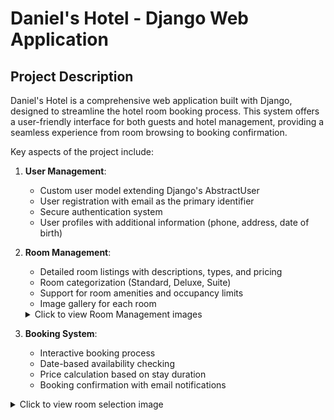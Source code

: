 # Daniel's Hotel - Django Web Application

## Project Description

Daniel's Hotel is a comprehensive web application built with Django, designed to streamline the hotel room booking process. This system offers a user-friendly interface for both guests and hotel management, providing a seamless experience from room browsing to booking confirmation.

Key aspects of the project include:

1. **User Management**: 
   - Custom user model extending Django's AbstractUser
   - User registration with email as the primary identifier
   - Secure authentication system
   - User profiles with additional information (phone, address, date of birth)

2. **Room Management**:
   - Detailed room listings with descriptions, types, and pricing
   - Room categorization (Standard, Deluxe, Suite)
   - Support for room amenities and occupancy limits
   - Image gallery for each room

   <details>
   <summary>Click to view Room Management images</summary>

   ![Room Management Image 1](https://github.com/user-attachments/assets/83a3824e-7a91-4ecc-b224-008a6edcd56f)
   ![Room Management Image 2](https://github.com/user-attachments/assets/f4b27904-f4c2-4e94-bc1b-1a1e5cf3fa09)
   </details>

3. **Booking System**:
   - Interactive booking process
   - Date-based availability checking
   - Price calculation based on stay duration
   - Booking confirmation with email notifications
 <details>
    <summary>Click to view room selection image</summary>
     ![image](https://github.com/user-attachments/assets/2dd66105-9c4a-4639-8934-d6e0b8b0a266)
 <details>

   <details>
   <summary>Click to view Booking System image</summary>

   ![Booking System Image](https://github.com/user-attachments/assets/2c300330-0fa9-45a5-8664-db96c1a321d0)
   <details>

4. **User Dashboard**:
   - View personal bookings
   - Edit or cancel existing reservations
   - Booking history

   <details>
   <summary>Click to view User Dashboard image</summary>

   ![User Dashboard Image](https://github.com/user-attachments/assets/b3a5c826-18ba-4ba2-af6b-8111befd8e2d)
   </details>

... [rest of the content remains the same]

9. **Cloud Integration**:
   - Google Cloud Storage for managing media files in production

   <details>
   <summary>Click to view Cloud Integration image</summary>

   ![Cloud Integration Image](https://github.com/user-attachments/assets/19c10c0e-9a96-4fd8-93ec-f7ce7333bf44)
   </details>
   
10. **Scalability**:
    - Designed to handle multiple rooms and concurrent bookings
    - Easily extendable for additional features

This application aims to provide a robust solution for small to medium-sized hotels, offering an efficient way to manage bookings, improve customer experience, and streamline hotel operations. Whether you're a guest looking for the perfect room or a hotel manager keeping track of reservations, Daniel's Hotel provides the tools you need in an intuitive, web-based platform.

## Features
- User registration and authentication
- Room listing and detailed view
- Room booking system
- Booking management (view, edit, cancel bookings)
- Admin interface for hotel management

## User Stories for Daniel's Hotel
https://github.com/users/Danielsudndqvist/projects/3/views/1

## Technology Stack
- Python 3.x
- Django 4.2.15
- PostgreSQL (Production) / SQLite (Development)
- HTML, CSS, JavaScript
- Bootstrap 5.3.2
- Font Awesome 6.5.1
- Google Cloud Storage (for media files in production)

## Installation

1. Clone the repository:
git clone [your-repository-url]
cd daniels-hotel

3. Install the required packages:
pip install -r requirements.txt

4. Set up your environment variables in a `.env` file:
SECRET_KEY=your_secret_key
DEBUG=True
DATABASE_URL=your_database_url
GOOGLE_APPLICATION_CREDENTIALS=path/to/your/credentials.json

5. Run migrations:
python manage.py migrate

6. Create a superuser:
python manage.py createsuperuser

7. Run the development server:
python manage.py runserver

## Deployment to Heroku
Log in (or sign up) to Heroku. ( https://www.heroku.com/ )
From the dashboard, create a "new app" and follow the instructions.
When created go to the settings tab and add a Config Var for:
DATABASE_URL
SECRET_KEY
GOOGLE_CREDENTIALS
GS_BUCKET_NAME
GS_PROJECT_ID
Go to the deployment tab.
Select GitHub as deployment method.
Connect app to the correct repository.
Choose to deploy either manully or enable automatic deploys.

